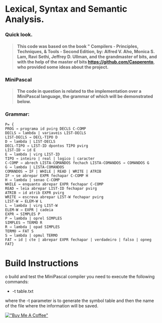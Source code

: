 # Lexical, Syntax and Semantic Analysis.

### Quick look.

>#### This code was based on the book " Compilers - Principles, Techniques, & Tools - Second Edition, by: Alfred V. Aho, Monica S. Lam, Ravi Sethi, Jeffrey D. Ullman, and the grandmaster of bits, and with the help of the master of bits https://github.com/Casperento, who provided some ideas about the project.

### MiniPascal
>#### The code in question is related to the implementation over a MiniPascal language, the grammar of which will be demonstrated below.

### Grammar:

    P= {
    PROG → programa id pvirg DECLS C-COMP
    DECLS → lambda | variaveis LIST-DECLS
    LIST-DECLS → DECL-TIPO D
    D → lambda | LIST-DECLS
    DECL-TIPO → LIST-ID dpontos TIPO pvirg
    LIST-ID → id E
    E → lambda | virg LIST-ID
    TIPO → inteiro | real | logico | caracter
    C-COMP → abrech LISTA-COMANDOS fechach LISTA-COMANDOS → COMANDOS G
    G → lambda | LISTA-COMANDOS
    COMANDOS → IF | WHILE | READ | WRITE | ATRIB
    IF → se abrepar EXPR fechapar C-COMP H
    H → lambda | senao C-COMP
    WHILE → enquanto abrepar EXPR fechapar C-COMP
    READ → leia abrepar LIST-ID fechapar pvirg
    ATRIB → id atrib EXPR pvirg
    WRITE → escreva abrepar LIST-W fechapar pvirg
    LIST-W → ELEM-W L
    L → lambda | virg LIST-W
    ELEM-W → EXPR | cadeia
    EXPR → SIMPLES P
    P → lambda | oprel SIMPLES
    SIMPLES → TERMO R
    R → lambda | opad SIMPLES
    TERMO → FAT S
    S → lambda | opmul TERMO
    FAT → id | cte | abrepar EXPR fechapar | verdadeiro | falso | opneg FAT}

# Build Instructions

o build and test the MiniPascal compiler you need to execute the following commands:

- -t table.txt

where the -t parameter is to generate the symbol table and then the name of the file where the information will be saved.


[!["Buy Me A Coffee"](https://www.buymeacoffee.com/assets/img/custom_images/orange_img.png)](https://www.buymeacoffee.com/ZampiereMaciente)
